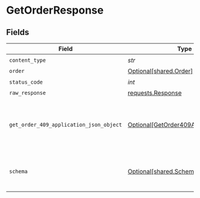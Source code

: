 # GetOrderResponse


## Fields

| Field                                                                                         | Type                                                                                          | Required                                                                                      | Description                                                                                   |
| --------------------------------------------------------------------------------------------- | --------------------------------------------------------------------------------------------- | --------------------------------------------------------------------------------------------- | --------------------------------------------------------------------------------------------- |
| `content_type`                                                                                | *str*                                                                                         | :heavy_check_mark:                                                                            | N/A                                                                                           |
| `order`                                                                                       | [Optional[shared.Order]](../../models/shared/order.md)                                        | :heavy_minus_sign:                                                                            | OK                                                                                            |
| `status_code`                                                                                 | *int*                                                                                         | :heavy_check_mark:                                                                            | N/A                                                                                           |
| `raw_response`                                                                                | [requests.Response](https://requests.readthedocs.io/en/latest/api/#requests.Response)         | :heavy_minus_sign:                                                                            | N/A                                                                                           |
| `get_order_409_application_json_object`                                                       | [Optional[GetOrder409ApplicationJSON]](../../models/operations/getorder409applicationjson.md) | :heavy_minus_sign:                                                                            | The data type's dataset has not been requested or is still syncing.                           |
| `schema`                                                                                      | [Optional[shared.Schema]](../../models/shared/schema.md)                                      | :heavy_minus_sign:                                                                            | Your API request was not properly authorized.                                                 |